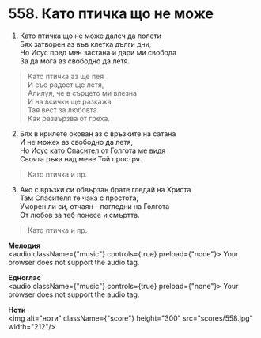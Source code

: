 # 558. Като птичка що не може

1. Като птичка що не може далеч да полети  
Бях затворен аз във клетка дълги дни,  
Но Исус пред мен застана и дари ми свобода  
За да мога аз свободно да летя.  

> Като птичка аз ще пея  
> И със радост ще летя,  
> Алилуя, че в сърцето ми влезна  
> И на всички ще разкажа  
> Тая вест за любовта  
> Как развързва от греха.  

2. Бях в крилете окован аз с връзките на сатана  
И не можех аз свободно да летя,  
Но Исус като Спасител от Голгота ме видя  
Своята ръка над мене Той простря.  

> Като птичка и пр.  

3. Ако с връзки си обвързан брате гледай на Христа  
Там Спасителя те чака с простота,  
Уморен ли си, отчаян - погледни на Голгота  
От любов за теб понесе и смъртта.  

> Като птичка и пр.

**Мелодия**  
<audio className={"music"} controls={true} preload={"none"}>
    <source src="mp3/558.mp3" type="audio/mpeg"/>
    Your browser does not support the audio tag.
</audio>

**Едноглас**  
<audio className={"music"} controls={true} preload={"none"}>
    <source src="transp/558.mp3" type="audio/mpeg"/>
    Your browser does not support the audio tag.
</audio>

**Ноти**  
<img alt="ноти" className={"score"} height="300" src="scores/558.jpg" width="212"/>

